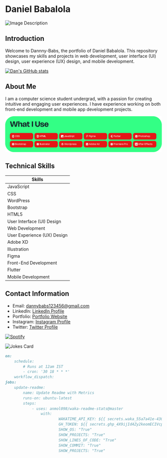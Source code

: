 # Daniel Babalola

![Image Description](public/images/hero.png)

## Introduction

Welcome to Dannny-Babs, the portfolio of Daniel Babalola. This repository showcases my skills and projects in web development, user interface (UI) design, user experience (UX) design, and mobile development.

[![Dan's GitHub stats](https://github-readme-stats.vercel.app/api?username=Dannny-Babs&theme=radical)](https://github.com/Dannny-Babs)

## About Me

I am a computer science student undergrad, with a passion for creating intuitive and engaging user experiences. I have experience working on both front-end development and mobile app development projects.

![Image Description](public/images/tools.png)

## Technical Skills

| Skills                   |
|--------------------------|
| JavaScript               |
| CSS                      |
| WordPress                |
| Bootstrap                |
| HTML5                    |
| User Interface (UI) Design |
| Web Development          |
| User Experience (UX) Design |
| Adobe XD                 |
| Illustration             |
| Figma                    |
| Front-End Development    |
| Flutter                  |
| Mobile Development       |

## Contact Information

- Email: dannybabs123456@gmail.com
- LinkedIn: [LinkedIn Profile](https://www.linkedin.com/in/daniel-babalola)
- Portfolio: [Portfolio Website](https://dammydev.netlify.app)
- Instagram: [Instagram Profile](https://www.instagram.com/dammythedesigner)
- Twitter: [Twitter Profile](https://www.x.com/kng_lax)

[![Spotify](https://spotify-github-profile.vercel.app/api/view.svg?uid=o3k463u29i9fjw9zng8q7j5h1&redirect=true)](https://spotify-github-profile.vercel.app/api/view.svg?uid=o3k463u29i9fjw9zng8q7j5h1&cover_image=true&theme=default&show_offline=false&background_color=121212&interchange=false)

![Jokes Card](https://readme-jokes.vercel.app/api)
 
```md 
on:
    schedule:
        # Runs at 12am IST
        - cron: '30 18 * * *'
    workflow_dispatch:
jobs:
    update-readme:
        name: Update Readme with Metrics
        runs-on: ubuntu-latest
        steps:
            - uses: anmol098/waka-readme-stats@master
                with:         
                        WAKATIME_API_KEY: ${{ secrets.waka_55a7a41e-4306-4c6e-977a-8393e9fede2e }}
                        GH_TOKEN: ${{ secrets.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}}
                        SHOW_OS: "True"
                        SHOW_PROJECTS: "True"
                        SHOW_LINES_OF_CODE: "True"
                        SHOW_COMMIT: "True"
                        SHOW_PROJECTS: "True"
```